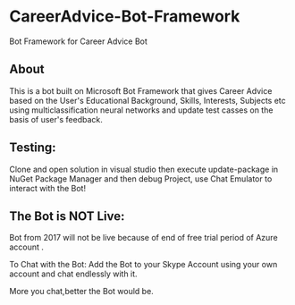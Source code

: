 # CareerAdvice-Bot-Framework
Bot Framework for Career Advice Bot 

## About
This is a bot built on Microsoft Bot Framework that gives Career Advice based on the User's Educational Background, Skills, Interests, Subjects etc using multiclassification neural networks and update test casses on the basis of user's feedback.

## Testing:
Clone and open solution in visual studio then execute update-package in NuGet Package Manager
and then debug Project, use Chat Emulator to interact with the Bot!

## The Bot is NOT Live:
Bot from 2017 will not be live because of end of free trial period of Azure account . 

To Chat with the Bot: 
Add the Bot to your Skype Account using your own account and chat endlessly with it.

More you chat,better the Bot would be.
